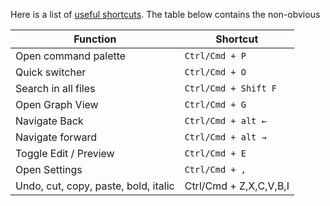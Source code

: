 Here is a list of [useful shortcuts](https://jackiegeek.gitee.io/obsidian-docs/ru/%D0%A0%D1%83%D0%BA%D0%BE%D0%B2%D0%BE%D0%B4%D1%81%D1%82%D0%B2%D0%B0/Keyboard%20shortcuts/). The table below contains the non-obvious

| Function                             | Shortcut               |
| ------------------------------------ | ---------------------- |
| Open command palette                 | `Ctrl/Cmd + P`         |
| Quick switcher                       | `Ctrl/Cmd + O`         |
| Search in all files                  | `Ctrl/Cmd + Shift F`   |
| Open Graph View                      | `Ctrl/Cmd + G`         |
| Navigate Back                        | `Ctrl/Cmd + alt ←`     |
| Navigate forward                     | `Ctrl/Cmd + alt →`     |
| Toggle Edit / Preview                | `Ctrl/Cmd + E`         |
| Open Settings                        | `Ctrl/Cmd + ,`         |
| Undo, cut, copy, paste, bold, italic | Ctrl/Cmd + Z,X,C,V,B,I |


